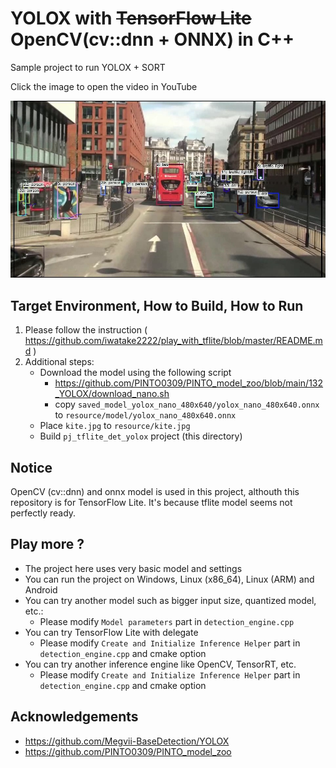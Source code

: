# YOLOX with ~~TensorFlow Lite~~ OpenCV(cv::dnn + ONNX) in C++
Sample project to run YOLOX + SORT

Click the image to open the video in YouTube

[![00_doc/yolox_sort.jpg](00_doc/yolox_sort.jpg)](https://youtu.be/bl19Ik4uz7c)


## Target Environment, How to Build, How to Run
1. Please follow the instruction ( https://github.com/iwatake2222/play_with_tflite/blob/master/README.md )
2. Additional steps:
    - Download the model using the following script
        - https://github.com/PINTO0309/PINTO_model_zoo/blob/main/132_YOLOX/download_nano.sh
        - copy `saved_model_yolox_nano_480x640/yolox_nano_480x640.onnx` to `resource/model/yolox_nano_480x640.onnx`
    - Place `kite.jpg` to `resource/kite.jpg`
    - Build  `pj_tflite_det_yolox` project (this directory)


## Notice
OpenCV (cv::dnn) and onnx model is used in this project, althouth this repository is for TensorFlow Lite. It's because tflite model seems not perfectly ready.

## Play more ?
- The project here uses very basic model and settings
- You can run the project on Windows, Linux (x86_64), Linux (ARM) and Android
- You can try another model such as bigger input size, quantized model, etc.:
    - Please modify `Model parameters` part in `detection_engine.cpp`
- You can try TensorFlow Lite with delegate
    - Please modify `Create and Initialize Inference Helper` part in `detection_engine.cpp` and cmake option
- You can try another inference engine like OpenCV, TensorRT, etc.
    - Please modify `Create and Initialize Inference Helper` part in `detection_engine.cpp` and cmake option

## Acknowledgements
- https://github.com/Megvii-BaseDetection/YOLOX
- https://github.com/PINTO0309/PINTO_model_zoo
